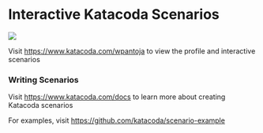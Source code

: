 # Interactive Katacoda Scenarios

[![](http://shields.katacoda.com/katacoda/wpantoja/count.svg)](https://www.katacoda.com/wpantoja "Get your profile on Katacoda.com")

Visit https://www.katacoda.com/wpantoja to view the profile and interactive scenarios

### Writing Scenarios
Visit https://www.katacoda.com/docs to learn more about creating Katacoda scenarios

For examples, visit https://github.com/katacoda/scenario-example
